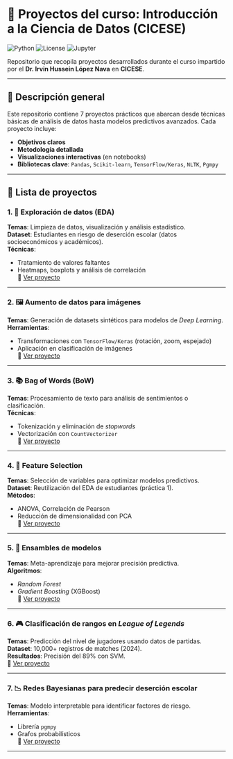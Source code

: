 # 🚀 Proyectos del curso: Introducción a la Ciencia de Datos (CICESE)  
![Python](https://img.shields.io/badge/Python-3.8%2B-blue?logo=python) 
![License](https://img.shields.io/badge/License-MIT-green) 
![Jupyter](https://img.shields.io/badge/Jupyter-Notebook-orange?logo=jupyter)  

Repositorio que recopila proyectos desarrollados durante el curso impartido por el **Dr. Irvin Hussein López Nava** en **CICESE**.  

---

## 📌 Descripción general  
Este repositorio contiene 7 proyectos prácticos que abarcan desde técnicas básicas de análisis de datos hasta modelos predictivos avanzados. Cada proyecto incluye:  
- **Objetivos claros**  
- **Metodología detallada**  
- **Visualizaciones interactivas** (en notebooks)  
- **Bibliotecas clave**: `Pandas`, `Scikit-learn`, `TensorFlow/Keras`, `NLTK`, `Pgmpy`  

---

## 📂 Lista de proyectos  

### 1. 🧹 Exploración de datos (EDA)  
**Temas**: Limpieza de datos, visualización y análisis estadístico.  
**Dataset**: Estudiantes en riesgo de deserción escolar (datos socioeconómicos y académicos).  
**Técnicas**:  
- Tratamiento de valores faltantes  
- Heatmaps, boxplots y análisis de correlación  
🔗 [Ver proyecto](https://github.com/AbrahamCisnerosValladolid/proyectos_cursos_cicese/blob/main/estudiantes_EDA.ipynb)  

---

### 2. 🖼️ Aumento de datos para imágenes  
**Temas**: Generación de datasets sintéticos para modelos de *Deep Learning*.  
**Herramientas**:  
- Transformaciones con `TensorFlow/Keras` (rotación, zoom, espejado)  
- Aplicación en clasificación de imágenes  
🔗 [Ver proyecto](https://github.com/AbrahamCisnerosValladolid/proyectos_cursos_cicese/blob/main/aumento_datos_imagenes.ipynb)  

---

### 3. 📚 Bag of Words (BoW)  
**Temas**: Procesamiento de texto para análisis de sentimientos o clasificación.  
**Técnicas**:  
- Tokenización y eliminación de *stopwords*  
- Vectorización con `CountVectorizer`  
🔗 [Ver proyecto](https://github.com/AbrahamCisnerosValladolid/proyectos_cursos_cicese/blob/main/BagOfWords.ipynb)  

---

### 4. 🎯 Feature Selection  
**Temas**: Selección de variables para optimizar modelos predictivos.  
**Dataset**: Reutilización del EDA de estudiantes (práctica 1).  
**Métodos**:  
- ANOVA, Correlación de Pearson  
- Reducción de dimensionalidad con PCA  
🔗 [Ver proyecto](https://github.com/AbrahamCisnerosValladolid/proyectos_cursos_cicese/blob/main/estudiantes_%20feature_extraction_selection.ipynb)  

---

### 5. 🤖 Ensambles de modelos  
**Temas**: Meta-aprendizaje para mejorar precisión predictiva.  
**Algoritmos**:  
- *Random Forest*  
- *Gradient Boosting* (XGBoost)  
🔗 [Ver proyecto](https://github.com/AbrahamCisnerosValladolid/proyectos_cursos_cicese/blob/main/Ensambles.ipynb)  

---

### 6. 🎮 Clasificación de rangos en *League of Legends*  
**Temas**: Predicción del nivel de jugadores usando datos de partidas.  
**Dataset**: 10,000+ registros de matches (2024).  
**Resultados**: Precisión del 89% con SVM.  
🔗 [Ver proyecto](https://github.com/AbrahamCisnerosValladolid/proyectos_cursos_cicese/blob/main/league_of_legends_clasificacion_rangos.ipynb)  

---

### 7. 📉 Redes Bayesianas para predecir deserción escolar  
**Temas**: Modelo interpretable para identificar factores de riesgo.  
**Herramientas**:  
- Librería `pgmpy`  
- Grafos probabilísticos  
🔗 [Ver proyecto](https://github.com/LCCAbraham/ICD-2023/blob/main/ICD_Proyecto_Final.ipynb)  

---
